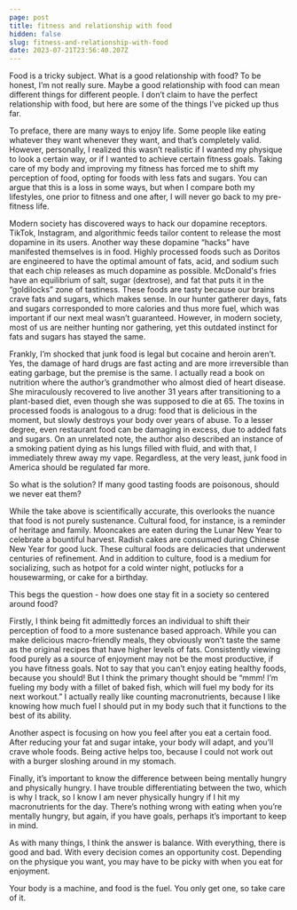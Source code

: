 ```yaml
---
page: post
title: fitness and relationship with food
hidden: false
slug: fitness-and-relationship-with-food
date: 2023-07-21T23:56:40.207Z
---
```

Food is a tricky subject. What is a good relationship with food? To be honest, I’m not really sure. Maybe a good relationship with food can mean different things for different people. I don’t claim to have the perfect relationship with food, but here are some of the things I’ve picked up thus far.

To preface, there are many ways to enjoy life. Some people like eating whatever they want whenever they want, and that’s completely valid. However, personally, I realized this wasn’t realistic if I wanted my physique to look a certain way, or if I wanted to achieve certain fitness goals. Taking care of my body and improving my fitness has forced me to shift my perception of food, opting for foods with less fats and sugars. You can argue that this is a loss in some ways, but when I compare both my lifestyles, one prior to fitness and one after, I will never go back to my pre-fitness life.

Modern society has discovered ways to hack our dopamine receptors. TikTok, Instagram, and algorithmic feeds tailor content to release the most dopamine in its users. Another way these dopamine “hacks” have manifested themselves is in food. Highly processed foods such as Doritos are engineered to have the optimal amount of fats, acid, and sodium such that each chip releases as much dopamine as possible. McDonald's fries have an equilibrium of salt, sugar (dextrose), and fat that puts it in the “goldilocks” zone of tastiness. These foods are tasty because our brains crave fats and sugars, which makes sense. In our hunter gatherer days, fats and sugars corresponded to more calories and thus more fuel, which was important if our next meal wasn’t guaranteed. However, in modern society, most of us are neither hunting nor gathering, yet this outdated instinct for fats and sugars has stayed the same.

Frankly, I’m shocked that junk food is legal but cocaine and heroin aren’t. Yes, the damage of hard drugs are fast acting and are more irreversible than eating garbage, but the premise is the same. I actually read a book on nutrition where the author’s grandmother who almost died of heart disease. She miraculously recovered to live another 31 years after transitioning to a plant-based diet, even though she was supposed to die at 65. The toxins in processed foods is analogous to a drug: food that is delicious in the moment, but slowly destroys your body over years of abuse. To a lesser degree, even restaurant food can be damaging in excess, due to added fats and sugars. On an unrelated note, the author also described an instance of a smoking patient dying as his lungs filled with fluid, and with that, I immediately threw away my vape. Regardless, at the very least, junk food in America should be regulated far more.

So what is the solution? If many good tasting foods are poisonous, should we never eat them?

While the take above is scientifically accurate, this overlooks the nuance that food is not purely sustenance. Cultural food, for instance, is a reminder of heritage and family. Mooncakes are eaten during the Lunar New Year to celebrate a bountiful harvest. Radish cakes are consumed during Chinese New Year for good luck. These cultural foods are delicacies that underwent centuries of refinement. And in addition to culture, food is a medium for socializing, such as hotpot for a cold winter night, potlucks for a housewarming, or cake for a birthday.

This begs the question - how does one stay fit in a society so centered around food?

Firstly, I think being fit admittedly forces an individual to shift their perception of food to a more sustenance based approach. While you can make delicious macro-friendly meals, they obviously won’t taste the same as the original recipes that have higher levels of fats. Consistently viewing food purely as a source of enjoyment may not be the most productive, if you have fitness goals. Not to say that you can’t enjoy eating healthy foods, because you should! But I think the primary thought should be “mmm! I’m fueling my body with a fillet of baked fish, which will fuel my body for its next workout.” I actually really like counting macronutrients, because I like knowing how much fuel I should put in my body such that it functions to the best of its ability.

Another aspect is focusing on how you feel after you eat a certain food. After reducing your fat and sugar intake, your body will adapt, and you’ll crave whole foods. Being active helps too, because I could not work out with a burger sloshing around in my stomach.

Finally, it’s important to know the difference between being mentally hungry and physically hungry. I have trouble differentiating between the two, which is why I track, so I know I am never physically hungry if I hit my macronutrients for the day. There’s nothing wrong with eating when you’re mentally hungry, but again, if you have goals, perhaps it’s important to keep in mind.

As with many things, I think the answer is balance. With everything, there is good and bad. With every decision comes an opportunity cost. Depending on the physique you want, you may have to be picky with when you eat for enjoyment.

Your body is a machine, and food is the fuel. You only get one, so take care of it.